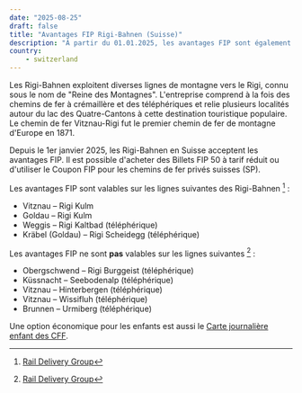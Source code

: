 ```yaml
---
date: "2025-08-25"
draft: false
title: "Avantages FIP Rigi-Bahnen (Suisse)"
description: "À partir du 01.01.2025, les avantages FIP sont également valables sur certaines lignes des Rigi-Bahnen en Suisse."
country:
    - switzerland
---
```


Les Rigi-Bahnen exploitent diverses lignes de montagne vers le Rigi, connu sous le nom de "Reine des Montagnes". L'entreprise comprend à la fois des chemins de fer à crémaillère et des téléphériques et relie plusieurs localités autour du lac des Quatre-Cantons à cette destination touristique populaire. Le chemin de fer Vitznau-Rigi fut le premier chemin de fer de montagne d'Europe en 1871.

Depuis le 1er janvier 2025, les Rigi-Bahnen en Suisse acceptent les avantages FIP. Il est possible d'acheter des Billets FIP 50 à tarif réduit ou d'utiliser le Coupon FIP pour les chemins de fer privés suisses (SP).

Les avantages FIP sont valables sur les lignes suivantes des Rigi-Bahnen [^1] :

- Vitznau – Rigi Kulm
- Goldau – Rigi Kulm
- Weggis – Rigi Kaltbad (téléphérique)
- Kräbel (Goldau) – Rigi Scheidegg (téléphérique)

Les avantages FIP ne sont **pas** valables sur les lignes suivantes [^1] :

- Obergschwend – Rigi Burggeist (téléphérique)
- Küssnacht – Seebodenalp (téléphérique)
- Vitznau – Hinterbergen (téléphérique)
- Vitznau – Wissifluh (téléphérique)
- Brunnen – Urmiberg (téléphérique)

Une option économique pour les enfants est aussi le [Carte journalière enfant des CFF](https://www.sbb.ch/fr/billets-offres/billets/cartes-journalieres/carte-journaliere-enfant.html).

[^1]: [Rail Delivery Group](https://www.raildeliverygroup.com/rst/europe-and-fip.html)
